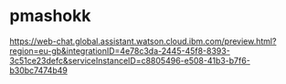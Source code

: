 # pmashokk
https://web-chat.global.assistant.watson.cloud.ibm.com/preview.html?region=eu-gb&integrationID=4e78c3da-2445-45f8-8393-3c51ce23defc&serviceInstanceID=c8805496-e508-41b3-b7f6-b30bc7474b49
